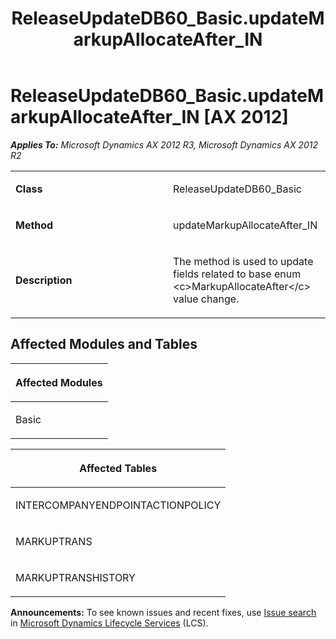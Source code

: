﻿---
title: ReleaseUpdateDB60_Basic.updateMarkupAllocateAfter_IN
TOCTitle: ReleaseUpdateDB60_Basic.updateMarkupAllocateAfter_IN
ms:assetid: 7d206c1a-9266-1e2d-62e8-ffa3f4b3ebf9
ms:mtpsurl: https://msdn.microsoft.com/en-us/library/JJ719493(v=AX.60)
ms:contentKeyID: 49709283
ms.date: 05/18/2015
mtps_version: v=AX.60
---

# ReleaseUpdateDB60\_Basic.updateMarkupAllocateAfter\_IN [AX 2012]


_**Applies To:** Microsoft Dynamics AX 2012 R3, Microsoft Dynamics AX 2012 R2_

<table>
<colgroup>
<col style="width: 50%" />
<col style="width: 50%" />
</colgroup>
<tbody>
<tr class="odd">
<td><p><strong>Class</strong></p></td>
<td><p>ReleaseUpdateDB60_Basic</p></td>
</tr>
<tr class="even">
<td><p><strong>Method</strong></p></td>
<td><p>updateMarkupAllocateAfter_IN</p></td>
</tr>
<tr class="odd">
<td><p><strong>Description</strong></p></td>
<td><p>The method is used to update fields related to base enum &lt;c&gt;MarkupAllocateAfter&lt;/c&gt; value change.</p></td>
</tr>
</tbody>
</table>


## Affected Modules and Tables

<table>
<colgroup>
<col style="width: 100%" />
</colgroup>
<thead>
<tr class="header">
<th><p>Affected Modules</p></th>
</tr>
</thead>
<tbody>
<tr class="odd">
<td><p>Basic</p></td>
</tr>
</tbody>
</table>


<table>
<colgroup>
<col style="width: 100%" />
</colgroup>
<thead>
<tr class="header">
<th><p>Affected Tables</p></th>
</tr>
</thead>
<tbody>
<tr class="odd">
<td><p>INTERCOMPANYENDPOINTACTIONPOLICY</p></td>
</tr>
<tr class="even">
<td><p>MARKUPTRANS</p></td>
</tr>
<tr class="odd">
<td><p>MARKUPTRANSHISTORY</p></td>
</tr>
</tbody>
</table>

  
**Announcements:** To see known issues and recent fixes, use [Issue search](http://go.microsoft.com/fwlink/?linkid=389258) in [Microsoft Dynamics Lifecycle Services](http://go.microsoft.com/fwlink/?linkid=306505) (LCS).

